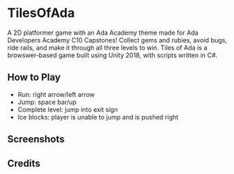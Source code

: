 # TilesOfAda

A 2D platformer game with an Ada Academy theme made for Ada Developers Academy C10 Capstones! Collect gems and rubies, avoid bugs, ride rails, and make it through all three levels to win. Tiles of Ada is a browswer-based game built using Unity 2018, with scripts written in C#. 

## How to Play
- Run: right arrow/left arrow
- Jump: space bar/up
- Complete level: jump into exit sign
- Ice blocks: player is unable to jump and is pushed right

## Screenshots

## Credits
